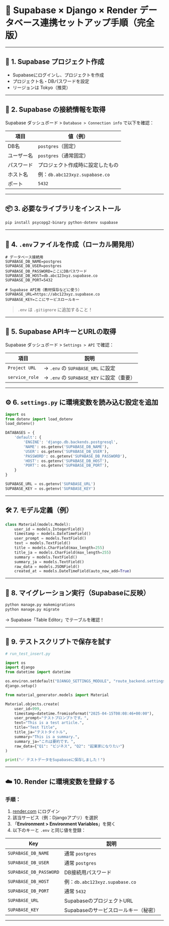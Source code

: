 
# 📘 Supabase × Django × Render データベース連携セットアップ手順（完全版）

---

## 🔧 1. Supabase プロジェクト作成

- Supabaseにログインし、プロジェクトを作成
- プロジェクト名・DBパスワードを設定
- リージョンは Tokyo（推奨）

---

## 🔑 2. Supabase の接続情報を取得

Supabase ダッシュボード > `Database > Connection info` で以下を確認：

| 項目        | 値（例）                          |
|-------------|-----------------------------------|
| DB名        | `postgres`（固定）               |
| ユーザー名  | `postgres`（通常固定）           |
| パスワード  | プロジェクト作成時に設定したもの |
| ホスト名    | 例：`db.abc123xyz.supabase.co`   |
| ポート      | `5432`                            |

---

## 📦 3. 必要なライブラリをインストール

```bash
pip install psycopg2-binary python-dotenv supabase
```

---

## 📁 4. `.env`ファイルを作成（ローカル開発用）

```env
# データベース接続用
SUPABASE_DB_NAME=postgres
SUPABASE_DB_USER=postgres
SUPABASE_DB_PASSWORD=ここにDBパスワード
SUPABASE_DB_HOST=db.abc123xyz.supabase.co
SUPABASE_DB_PORT=5432

# Supabase API用（教材保存などに使う）
SUPABASE_URL=https://abc123xyz.supabase.co
SUPABASE_KEY=ここにサービスロールキー
```

> `.env` は `.gitignore` に追加すること！

---

## 🔐 5. Supabase APIキーとURLの取得

Supabase ダッシュボード > `Settings > API` で確認：

| 項目            | 説明                                      |
|-----------------|-------------------------------------------|
| `Project URL`   | → `.env` の `SUPABASE_URL` に設定         |
| `service_role`  | → `.env` の `SUPABASE_KEY` に設定（重要） |

---

## ⚙️ 6. `settings.py` に環境変数を読み込む設定を追加

```python
import os
from dotenv import load_dotenv
load_dotenv()

DATABASES = {
    'default': {
        'ENGINE': 'django.db.backends.postgresql',
        'NAME': os.getenv('SUPABASE_DB_NAME'),
        'USER': os.getenv('SUPABASE_DB_USER'),
        'PASSWORD': os.getenv('SUPABASE_DB_PASSWORD'),
        'HOST': os.getenv('SUPABASE_DB_HOST'),
        'PORT': os.getenv('SUPABASE_DB_PORT'),
    }
}

SUPABASE_URL = os.getenv('SUPABASE_URL')
SUPABASE_KEY = os.getenv('SUPABASE_KEY')
```

---

## 🛠 7. モデル定義（例）

```python
class Material(models.Model):
    user_id = models.IntegerField()
    timestamp = models.DateTimeField()
    user_prompt = models.TextField()
    text = models.TextField()
    title = models.CharField(max_length=255)
    title_ja = models.CharField(max_length=255)
    summary = models.TextField()
    summary_ja = models.TextField()
    raw_data = models.JSONField()
    created_at = models.DateTimeField(auto_now_add=True)
```

---

## 🚀 8. マイグレーション実行（Supabaseに反映）

```bash
python manage.py makemigrations
python manage.py migrate
```

→ Supabase「Table Editor」でテーブルを確認！

---

## 🧪 9. テストスクリプトで保存を試す

```python
# run_test_insert.py

import os
import django
from datetime import datetime

os.environ.setdefault("DJANGO_SETTINGS_MODULE", "route_backend.settings")
django.setup()

from material_generator.models import Material

Material.objects.create(
    user_id=999,
    timestamp=datetime.fromisoformat("2025-04-15T08:08:46+00:00"),
    user_prompt="テストプロンプトです。",
    text="This is a test article.",
    title="Test Title",
    title_ja="テストタイトル",
    summary="This is a summary.",
    summary_ja="これは要約です。",
    raw_data={"Q1": "ビジネス", "Q2": "起業家になりたい"}
)

print("✅ テストデータをSupabaseに保存しました！")
```

---

## ☁️ 10. Render に環境変数を登録する

### 手順：

1. [render.com](https://render.com) にログイン
2. 該当サービス（例：Djangoアプリ）を選択
3. 「**Environment > Environment Variables**」を開く
4. 以下のキーと `.env` と同じ値を登録：

| Key                     | 説明                               |
|-------------------------|------------------------------------|
| `SUPABASE_DB_NAME`      | 通常 `postgres`                    |
| `SUPABASE_DB_USER`      | 通常 `postgres`                    |
| `SUPABASE_DB_PASSWORD`  | DB接続用パスワード                 |
| `SUPABASE_DB_HOST`      | 例：`db.abc123xyz.supabase.co`    |
| `SUPABASE_DB_PORT`      | 通常 `5432`                        |
| `SUPABASE_URL`          | SupabaseのプロジェクトURL         |
| `SUPABASE_KEY`          | Supabaseのサービスロールキー（秘密） |

---

